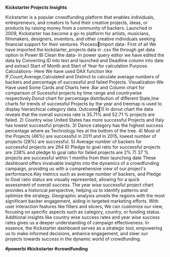 **Kickstarter Projects Insights**

Kickstarter is a popular crowdfunding platform that enables individuals, entrepreneurs, and creators to fund their creative projects, ideas, or products by raising money from a community of backers. Launched in 2009,
Kickstarter has become a go-to platform for artists, musicians, filmmakers, designers, inventors, and other creative individuals seeking financial support for their ventures.
ProcessImport data- First of all We have imported the kickstarter_projects data in .csv file through get data option in Power BI
Clean the data- In power query editor we have edited the data by Converting ID into text and launched and Deadline column into date and extract Start of Month and Start of Year for calculation Purpose.
Calculations- Here We have used DAX function like IF,Count,Average,Calculated and Distinct to calculate average numbers of backers and percentage of successful and failed Projects.
Visualization-We Have used Some Cards and Charts here .Bar and Column chart for comparison of Sucessful projects by time range and countrywise respectively.Donut chart for percentage distribution of different
State,line charts for trends of successful Projects by the year and treemap is used to display hierarchical category data.
Outcome1) In donut chart the data reveals that the overall success rate is 35.71% and 52.71 % projects are failed.
2) Country wise United States has more successful Projects and Italy has lowest successful projects.
3) Dance category has the highest success percentage where as Technology lies at the bottom of the tree.
4) Most of the Projects (46%) are successful in 2011 and In 2015, lowest number of projects (28%) are successful.
5) Average number of backers for successful projects are 264
6) Pledge to goal ratio for successful projects are 238% and pledge to goal ratio for failed projects are 2%
7) 37 % projects are successful within 1 months from their launching date
These dashboard offers invaluable insights into the dynamics of a crowdfunding campaign, providing us with a comprehensive view of our project's performance.Key metrics such as average number of backers, and
Pledge to Goal ratio status are visually represented, allowing for a quick assessment of overall success. The year wise successful project chart provides a historical perspective, helping us to identify patterns and
optimize the strategy. Geographic analysis unveils the regions with the most significant backer engagement, aiding in targeted marketing efforts. With user interaction features like filters and slicers, We can customize
our view, focusing on specific aspects such as category, country, or funding status. Additional insights like country wise success rates and year wise success rates gives us a deeper understanding of campaign
effectiveness. In essence, the Kickstarter dashboard serves as a strategic tool, empowering us to make informed decisions, enhance engagement, and steer our projects towards success in the dynamic world of
crowdfunding.

**#powerbi #kickstarter #crowdfunding**
